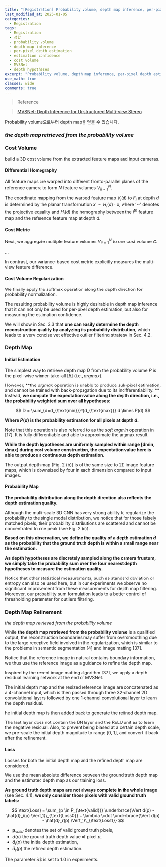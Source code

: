 ```yaml
---
title: "[Registration] Probability volume, depth map inference, per-pixel depth estimation, estimation confidence, depth hypotheses"
last_modified_at: 2025-01-05
categories:
  - Registration
tags:
  - Registration
  - 정합
  - probability volume
  - depth map inference
  - per-pixel depth estimation
  - estimation confidence
  - cost volume
  - MVSNet
  - depth hypotheses
excerpt: "Probability volume, depth map inference, per-pixel depth estimation, estimation confidence"
use_math: true
classes: wide
comments: true
---
```


> Reference

>[MVSNet: Depth Inference for Unstructured Multi-view Stereo](https://openaccess.thecvf.com/content_ECCV_2018/papers/Yao_Yao_MVSNet_Depth_Inference_ECCV_2018_paper.pdf)

Probability volume으로부터 depth map을 얻을 수 있습니다.

### _the depth map retrieved from the probability volume_

### Cost Volume

build a 3D cost volume from the extracted feature maps and input cameras.

#### Differential Homography

All feature maps are warped into different fronto-parallel planes of the reference camera to form $N$ feature volumes ${V_i}^N_{i=1}$. 

The coordinate mapping from the warped feature map $V_i(d)$ to $F_i$ at depth $d$ is determined by the planar transformation $x′ ∼ H_i(d)$ · x, where ‘∼’ denotes the projective equality and $H_i(d)$ the homography between the $i^{th}$ feature map and the reference feature map at depth $d$.

#### Cost Metric 

Next, we aggregate multiple feature volumes ${V_i}^N_{i=1}$ to one cost volume $C$.

...

In contrast, our variance-based cost metric explicitly measures the multi-view feature difference.

#### Cost Volume Regularization

We finally apply the softmax operation along the depth direction for probability normalization.

The resulting probability volume is highly desirable in depth map inference that it can not only be used for per-pixel depth estimation, but also for measuring the estimation confidence.

We will show in Sec. 3.3 that **one can easily determine the depth reconstruction quality by analyzing its probability distribution**, which leads to a very concise yet effective outlier filtering strategy in Sec. 4.2.

### Depth Map

#### Initial Estimation

The simplest way to retrieve depth map $D$ from the probability volume $P$ is the pixel-wise winner-take-all [5] (i.e., $argmax$). 

However, **the $argmax$ operation is unable to produce sub-pixel estimation, and cannot be trained with back-propagation due to its indifferentiability. **
Instead, **we compute the expectation value along the depth direction, i.e., the probability weighted sum over all hypotheses**:

$$
D = \sum_{d=d_{\text{min}}}^{d_{\text{max}}} d \times P(d)
$$

**Where $P(d)$ is the probability estimation for all pixels at depth $d$.**

Note that this operation is also referred to as the $soft \ argmin$ operation in [17]. It is fully differentiable and able to approximate the argmax result.

**While the depth hypotheses are uniformly sampled within range [dmin, dmax] during cost volume construction, the expectation value here is able to produce a continuous depth estimation.**

The output depth map (Fig. 2 (b)) is of the same size to 2D image feature maps, which is downsized by four in each dimension compared to input images.

#### Probability Map

**The probability distribution along the depth direction also reflects the depth estimation quality.** 

Although the multi-scale 3D CNN has very strong ability to regularize the probability to the single modal distribution, we notice that for those falsely matched pixels, their probability distributions are scattered and cannot be concentrated to one peak (see Fig. 2 (c)). 

**Based on this observation, we define the quality of a depth estimation $\hat{d}$ as the probability that the ground truth depth is within a small range near the estimation.** 

**As depth hypotheses are discretely sampled along the camera frustum, we simply take the probability sum over the four nearest depth hypotheses to measure the estimation quality.** 

Notice that other statistical measurements, such as standard deviation or entropy can also be used here, but in our experiments we observe no significant improvement from these measurements for depth map filtering. Moreover, our probability sum formulation leads to a better control of thresholding parameter for outliers filtering.

### Depth Map Refinement

_the depth map retrieved from the probability volume_

While **the depth map retrieved from the probability volume** is a qualified output, the reconstruction boundaries may suffer from oversmoothing due to the large receptive field involved in the regularization,
which is similar to the problems in semantic segmentation [4] and image matting [37]. 

Notice that the reference image in natural contains boundary information, we thus use the reference image as a guidance to refine the depth map. 

Inspired by the recent image matting algorithm [37], we apply a depth residual learning network at the end of MVSNet. 

The initial depth map and the resized reference image are concatenated as a 4-channel input, which is then passed through three 32-channel 2D convolutional layers followed by one 1-channel convolutional layer to learn the depth residual.

he initial depth map is then added back to generate the refined depth map. 

The last layer does not contain the BN layer and the ReLU unit as to learn the negative residual. Also, to prevent being biased at a certain depth scale, we pre-scale the initial depth magnitude to range [0, 1], and convert it back after the refinement.

#### Loss

Losses for both the initial depth map and the refined depth map are considered.

We use the mean absolute difference between the ground truth depth map and the estimated depth map as our training loss. 

**As ground truth depth maps are not always complete in the whole image** (see Sec. 4.1), **we only consider those pixels with valid ground truth labels:**

$$
\text{Loss} = \sum_{p \in P_{\text{valid}}} \underbrace{\Vert d(p) - \hat{d}_i(p) \Vert_1}\_{\text{Loss0}} + \lambda \cdot \underbrace{\Vert d(p) - \hat{d}_r(p) \Vert_1}\_{\text{Loss1}}
$$

- $\textbf{p}_{valid}$ denotes the set of valid ground truth pixels,
- $d(p)$ the ground truth depth value of pixel $p$,
- $\hat{d}_i(p)$ the initial depth estimation,
- $\hat{d}_r(p)$ the refined depth estimation. 

The parameter $\lambda$$ is set to 1.0 in experiments.
